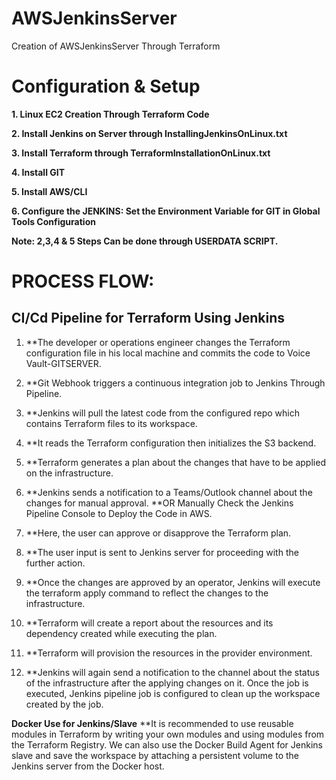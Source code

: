 # AWSJenkinsServer
Creation of AWSJenkinsServer Through Terraform

# Configuration & Setup

**1. Linux EC2 Creation Through Terraform Code**

**2. Install Jenkins on Server through InstallingJenkinsOnLinux.txt**

**3. Install Terraform through TerraformInstallationOnLinux.txt**

**4. Install GIT**

**5. Install AWS/CLI**

**6. Configure the JENKINS: Set the Environment Variable for GIT in Global Tools Configuration**

**Note: 2,3,4 & 5 Steps Can be done through USERDATA SCRIPT.**


# PROCESS FLOW:

## CI/Cd Pipeline for Terraform Using Jenkins ##

1. **The developer or operations engineer changes the Terraform configuration file in his local machine and commits the code to Voice Vault-GITSERVER.

2. **Git Webhook triggers a continuous integration job to Jenkins Through Pipeline.

3. **Jenkins will pull the latest code from the configured repo which contains Terraform files to its workspace.

4. **It reads the Terraform configuration then initializes the S3 backend.

5. **Terraform generates a plan about the changes that have to be applied on the infrastructure.

6. **Jenkins sends a notification to a Teams/Outlook channel about the changes for manual approval.
**OR Manually Check the Jenkins Pipeline Console to Deploy the Code in AWS.

7. **Here, the user can approve or disapprove the Terraform plan.

8. **The user input is sent to Jenkins server for proceeding with the further action.

9. **Once the changes are approved by an operator, Jenkins will execute the terraform apply command to reflect the changes to the infrastructure.

10. **Terraform will create a report about the resources and its dependency created while executing the plan.

11. **Terraform will provision the resources in the provider environment.

12. **Jenkins will again send a notification to the channel about the status of the infrastructure after the applying changes on it. Once the job is executed, Jenkins pipeline job is configured to clean up the workspace created by the job.


**Docker Use for Jenkins/Slave**
**It is recommended to use reusable modules in Terraform by writing your own modules and using modules from the Terraform Registry. We can also use the Docker Build Agent for Jenkins slave and save the workspace by attaching a persistent volume to the Jenkins server from the Docker host.


